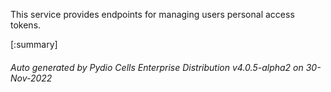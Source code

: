






This service provides endpoints for managing users personal access tokens.

[:summary]

###### Auto generated by Pydio Cells Enterprise Distribution v4.0.5-alpha2 on 30-Nov-2022
